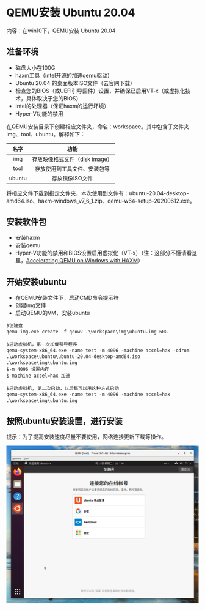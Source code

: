 # QEMU安装 Ubuntu 20.04

内容：在win10下，QEMU安装 Ubuntu 20.04

## 准备环境

- 磁盘大小在100G
- haxm工具（intel开源的加速qemu驱动）
- Ubuntu 20.04 的桌面版本ISO文件（去官网下载）
- 检查您的BIOS（或UEFI引导固件）设置，并确保已启用VT-x（或虚拟化技术，具体取决于您的BIOS）
- Intel的处理器（保证haxm的运行坏境）
- Hyper-V功能的禁用

在QEMU安装目录下创建相应文件夹，命名：workspace。其中包含子文件夹img、tool、ubuntu。解释如下：

|  名字  |              功能              |
| :----: | :----------------------------: |
|  img   | 存放映像格式文件（disk image） |
|  tool  |  存放使用到工具文件、安装包等  |
| ubuntu |        存放镜像ISO文件         |

将相应文件下载到指定文件夹，本次使用到文件有：ubuntu-20.04-desktop-amd64.iso、haxm-windows_v7_6_1.zip、qemu-w64-setup-20200612.exe。

## 安装软件包

* 安装haxm
* 安装qemu
* Hyper-V功能的禁用和BIOS设置启用虚拟化（VT-x）（注：这部分不懂请看这里，[Accelerating QEMU on Windows with HAXM](https://www.qemu.org/2017/11/22/haxm-usage-windows/)）

## 开始安装ubuntu

- 在QEMU安装文件下，启动CMD命令提示符
- 创建img文件
- 启动QEMU的VM，安装ubuntu

```
$创建盘
qemu-img.exe create -f qcow2 .\workspace\img\ubuntu.img 60G

$启动虚拟机，第一次加载引导程序
qemu-system-x86_64.exe -name test -m 4096 -machine accel=hax -cdrom .\workspace\ubuntu\ubuntu-20.04-desktop-amd64.iso .\workspace\img\ubuntu.img
$-m 4096 设置内存
$-machine accel=hax 加速

$启动虚拟机, 第二次启动，以后都可以用这种方式启动
qemu-system-x86_64.exe -name test -m 4096 -machine accel=hax .\workspace\img\ubuntu.img
```



## 按照ubuntu安装设置，进行安装

提示：为了提高安装速度尽量不要使用，网络连接更新下载等操作。

![01-1](image/01-1.jpg)



